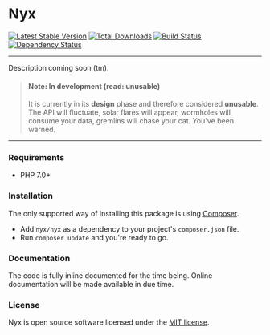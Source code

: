 # Nyx
[![Latest Stable Version](https://poser.pugx.org/nyx/nyx/v/stable.png)](https://packagist.org/packages/nyx/nyx)
[![Total Downloads](https://poser.pugx.org/nyx/nyx/downloads.png)](https://packagist.org/packages/nyx/nyx)
[![Build Status](https://travis-ci.org/unyx/nyx.png)](https://travis-ci.org/unyx/nyx)
[![Dependency Status](https://www.versioneye.com/user/projects/55c5430065376200200034cd/badge.png)](https://www.versioneye.com/user/projects/55c5430065376200200034cd)

-----

Description coming soon (tm).

> #### Note: In development (read: unusable)
> It is currently in its **design** phase and therefore considered **unusable**. The API will fluctuate, solar flares will
> appear, wormholes will consume your data, gremlins will chase your cat. You've been warned.

-----

### Requirements

- PHP 7.0+

### Installation

The only supported way of installing this package is using [Composer](http://getcomposer.org).

- Add `nyx/nyx` as a dependency to your project's `composer.json` file.
- Run `composer update` and you're ready to go.

### Documentation

The code is fully inline documented for the time being. Online documentation will be made available in due time.

### License

Nyx is open source software licensed under the [MIT license](http://opensource.org/licenses/MIT).
